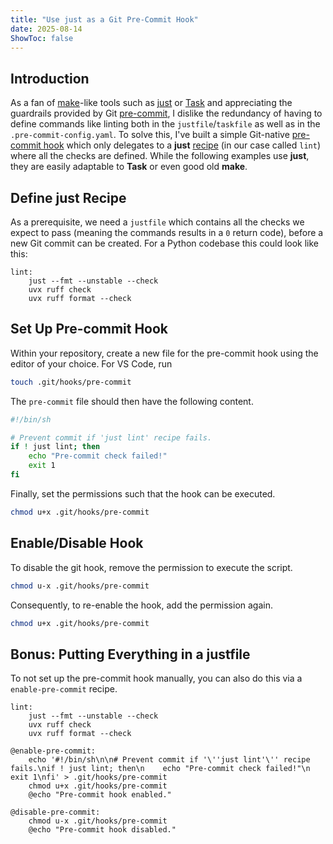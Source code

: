 ```yaml
---
title: "Use just as a Git Pre-Commit Hook"
date: 2025-08-14
ShowToc: false
---
```


## Introduction

As a fan of [make](https://www.gnu.org/software/make/manual/make.html)-like tools such as [just](https://github.com/casey/just) or [Task](https://taskfile.dev/) and appreciating the guardrails provided by Git [pre-commit](https://pre-commit.com/), I dislike the redundancy of having to define commands like linting both in the `justfile`/`taskfile` as well as in the `.pre-commit-config.yaml`.
To solve this, I've built a simple Git-native [pre-commit hook](https://git-scm.com/book/ms/v2/Customizing-Git-Git-Hooks) which only delegates to a **just** [recipe](https://just.systems/man/en/introduction.html) (in our case called `lint`) where all the checks are defined.
While the following examples use **just**, they are easily adaptable to **Task** or even good old **make**.

## Define just Recipe

As a prerequisite, we need a `justfile` which contains all the checks we expect to pass (meaning the commands results in a `0` return code), before a new Git commit can be created.
For a Python codebase this could look like this:

```plaintext
lint:
    just --fmt --unstable --check
    uvx ruff check
    uvx ruff format --check
```

## Set Up Pre-commit Hook

Within your repository, create a new file for the pre-commit hook using the editor of your choice. For VS Code, run

```sh
touch .git/hooks/pre-commit
```

The `pre-commit` file should then have the following content.

```sh
#!/bin/sh

# Prevent commit if 'just lint' recipe fails.
if ! just lint; then
    echo "Pre-commit check failed!"
    exit 1
fi
```

Finally, set the permissions such that the hook can be executed.

```sh
chmod u+x .git/hooks/pre-commit
```

## Enable/Disable Hook

To disable the git hook, remove the permission to execute the script.

```sh
chmod u-x .git/hooks/pre-commit
```

Consequently, to re-enable the hook, add the permission again.

```sh
chmod u+x .git/hooks/pre-commit
```

## Bonus: Putting Everything in a justfile

To not set up the pre-commit hook manually, you can also do this via a `enable-pre-commit` recipe.

```plaintext
lint:
    just --fmt --unstable --check
    uvx ruff check
    uvx ruff format --check

@enable-pre-commit:
    echo '#!/bin/sh\n\n# Prevent commit if '\''just lint'\'' recipe fails.\nif ! just lint; then\n    echo "Pre-commit check failed!"\n    exit 1\nfi' > .git/hooks/pre-commit
    chmod u+x .git/hooks/pre-commit
    @echo "Pre-commit hook enabled."

@disable-pre-commit:
    chmod u-x .git/hooks/pre-commit
    @echo "Pre-commit hook disabled."
```
